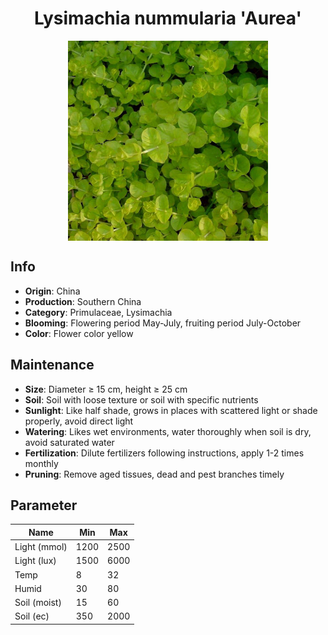 <h1 align='center'>Lysimachia nummularia 'Aurea'</h1>
<p align="center">
    <img 
        align='center'
        width='320'
        src="../images/lysimachia nummularia aurea.png" 
        alt='Lysimachia nummularia 'Aurea'' />
</p>

## Info

 - **Origin**: China
 - **Production**: Southern China
 - **Category**: Primulaceae, Lysimachia
 - **Blooming**: Flowering period May-July, fruiting period July-October
 - **Color**: Flower color yellow

## Maintenance

 - **Size**: Diameter ≥ 15 cm, height ≥ 25 cm
 - **Soil**: Soil with loose texture or soil with specific nutrients
 - **Sunlight**: Like half shade, grows in places with scattered light or shade properly, avoid direct light
 - **Watering**: Likes wet environments, water thoroughly when soil is dry, avoid saturated water
 - **Fertilization**: Dilute fertilizers following instructions, apply 1-2 times monthly
 - **Pruning**: Remove aged tissues, dead and pest branches timely

## Parameter

| Name         | Min  | Max   |
|--------------|------|-------|
| Light (mmol) | 1200 | 2500  |
| Light (lux)  | 1500 | 6000 |
| Temp         | 8    | 32    |
| Humid        | 30   | 80    |
| Soil (moist) | 15   | 60    |
| Soil (ec)    | 350  | 2000  |